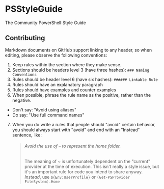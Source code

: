 PSStyleGuide
============

The Community PowerShell Style Guide

## Contributing

Markdown documents on GitHub support linking to any header, so when editing, please observe the following conventions:

1. Keep rules within the section where they make sense.
2. Sections should be headers level 3 (have three hashes): `### Naming Conventions`
3. Rules should be header level 6 (have six hashes): `###### Linkable Rule`
4. Rules should have an explanatory paragraph
5. Rules should have examples and counter examples
6. When possible, phrase the rule name as the positive, rather than the negative.
  * Don't say: "Avoid using aliases"
  * Do say: "Use full command names"
7. When you do write a rules that people should "avoid" certain behavior, you should always start with "avoid" and end with an "Instead" sentence, like:<blockquote><h6>Avoid the use of `~` to represent the home folder.</h6><p>The meaning of ~ is unfortunately dependent on the "current" provider at the time of execution. This isn't really a style issue, but it's an important rule for code you intend to share anyway. <em>Instead</em>, use `${Env:UserProfile}` or `(Get-PSProvider FileSystem).Home`</p></blockquote>

